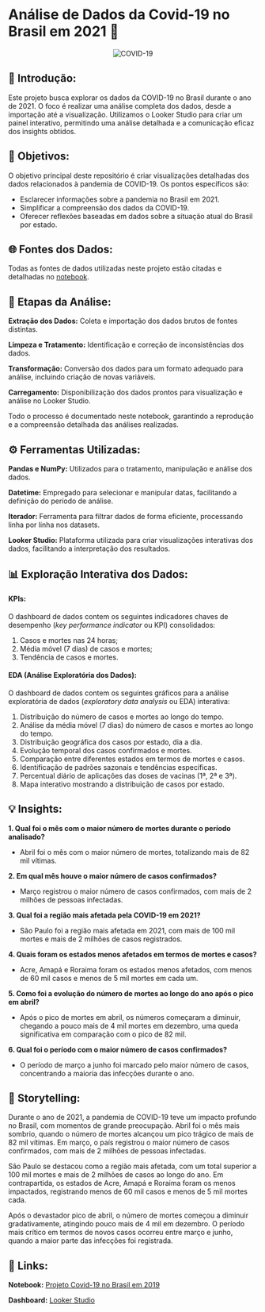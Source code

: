 # Análise de Dados da Covid-19 no Brasil em 2021 🦠

<p align="center">
  <img src="https://s3.static.brasilescola.uol.com.br/be/2021/02/covid-19.jpg" alt="COVID-19" />
</p>

## 📌 Introdução:

Este projeto busca explorar os dados da COVID-19 no Brasil durante o ano de 2021. O foco é realizar uma análise completa dos dados, desde a importação até a visualização. Utilizamos o Looker Studio para criar um painel interativo, permitindo uma análise detalhada e a comunicação eficaz dos insights obtidos.

## 🎯 Objetivos:

O objetivo principal deste repositório é criar visualizações detalhadas dos dados relacionados à pandemia de COVID-19. Os pontos específicos são:

- Esclarecer informações sobre a pandemia no Brasil em 2021.
- Simplificar a compreensão dos dados da COVID-19.
- Oferecer reflexões baseadas em dados sobre a situação atual do Brasil por estado.

## 🌐 Fontes dos Dados:

Todas as fontes de dados utilizadas neste projeto estão citadas e detalhadas no [notebook](https://github.com/laurencedata/EBAC/blob/main/Projetos/Dashboard%20com%20Looker%20Studio/M28.Projeto-Covid.ipynb).

## 🔎 **Etapas da Análise:**

**Extração dos Dados:** Coleta e importação dos dados brutos de fontes distintas.

**Limpeza e Tratamento:** Identificação e correção de inconsistências dos dados.

**Transformação:** Conversão dos dados para um formato adequado para análise, incluindo criação de novas variáveis.

**Carregamento:** Disponibilização dos dados prontos para visualização e análise no Looker Studio.

Todo o processo é documentado neste notebook, garantindo a reprodução e a compreensão detalhada das análises realizadas.

## ⚙️ Ferramentas Utilizadas:

**Pandas e NumPy:** Utilizados para o tratamento, manipulação e análise dos dados.

**Datetime:** Empregado para selecionar e manipular datas, facilitando a definição do período de análise.

**Iterador:** Ferramenta para filtrar dados de forma eficiente, processando linha por linha nos datasets.

**Looker Studio:** Plataforma utilizada para criar visualizações interativas dos dados, facilitando a interpretação dos resultados.

## 📊 Exploração Interativa dos Dados:

#### KPIs:

O dashboard de dados contem os seguintes indicadores chaves de desempenho (*key performance indicator* ou KPI) consolidados:

1. Casos e mortes nas 24 horas;
1. Média móvel (7 dias) de casos e mortes;
1. Tendência de casos e mortes.

#### EDA (Análise Exploratória dos Dados):

O dashboard de dados contem os seguintes gráficos para a análise exploratória de dados (*exploratory data analysis*
ou EDA) interativa:

1. Distribuição do número de casos e mortes ao longo do tempo.
1. Análise da média móvel (7 dias) do número de casos e mortes ao longo do tempo.
1. Distribuição geográfica dos casos por estado, dia a dia.
1. Evolução temporal dos casos confirmados e mortes.
1. Comparação entre diferentes estados em termos de mortes e casos.
1. Identificação de padrões sazonais e tendências específicas.
1. Percentual diário de aplicações das doses de vacinas (1ª, 2ª e 3ª).
1. Mapa interativo mostrando a distribuição de casos por estado.

## 💡 Insights:

**1. Qual foi o mês com o maior número de mortes durante o período analisado?**

- Abril foi o mês com o maior número de mortes, totalizando mais de 82 mil vítimas.

**2. Em qual mês houve o maior número de casos confirmados?**

- Março registrou o maior número de casos confirmados, com mais de 2 milhões de pessoas infectadas.

**3. Qual foi a região mais afetada pela COVID-19 em 2021?**

- São Paulo foi a região mais afetada em 2021, com mais de 100 mil mortes e mais de 2 milhões de casos registrados.

**4. Quais foram os estados menos afetados em termos de mortes e casos?**
- Acre, Amapá e Roraima foram os estados menos afetados, com menos de 60 mil casos e menos de 5 mil mortes em cada um.

**5. Como foi a evolução do número de mortes ao longo do ano após o pico em abril?**

- Após o pico de mortes em abril, os números começaram a diminuir, chegando a pouco mais de 4 mil mortes em dezembro, uma queda significativa em comparação com o pico de 82 mil.

**6. Qual foi o período com o maior número de casos confirmados?**
- O período de março a junho foi marcado pelo maior número de casos, concentrando a maioria das infecções durante o ano.

## 📝 Storytelling:

Durante o ano de 2021, a pandemia de COVID-19 teve um impacto profundo no Brasil, com momentos de grande preocupação. Abril foi o mês mais sombrio, quando o número de mortes alcançou um pico trágico de mais de 82 mil vítimas. Em março, o país registrou o maior número de casos confirmados, com mais de 2 milhões de pessoas infectadas.

São Paulo se destacou como a região mais afetada, com um total superior a 100 mil mortes e mais de 2 milhões de casos ao longo do ano. Em contrapartida, os estados de Acre, Amapá e Roraima foram os menos impactados, registrando menos de 60 mil casos e menos de 5 mil mortes cada.

Após o devastador pico de abril, o número de mortes começou a diminuir gradativamente, atingindo pouco mais de 4 mil em dezembro. O período mais crítico em termos de novos casos ocorreu entre março e junho, quando a maior parte das infecções foi registrada.

## 🔗 Links:

**Notebook:** [Projeto Covid-19 no Brasil em 2019](https://github.com/laurencedata/EBAC/blob/main/Projetos/Dashboard%20com%20Looker%20Studio/M28.Projeto-Covid.ipynb)

**Dashboard:** [Looker Studio](https://lookerstudio.google.com/reporting/ff8dcc89-8661-43d7-9e1e-ad8301ca2445)
